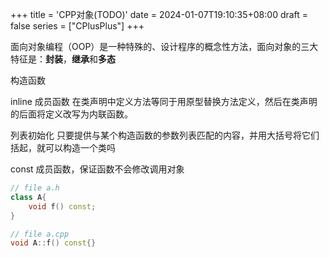 +++
title = 'CPP对象(TODO)'
date = 2024-01-07T19:10:35+08:00
draft = false
series = ["CPlusPlus"]
+++

面向对象编程（OOP）是一种特殊的、设计程序的概念性方法，面向对象的三大特征是：**封装**，**继承**和**多态**

构造函数

inline 成员函数
在类声明中定义方法等同于用原型替换方法定义，然后在类声明的后面将定义改写为内联函数。

列表初始化
只要提供与某个构造函数的参数列表匹配的内容，并用大括号将它们括起，就可以构造一个类吗

const 成员函数，保证函数不会修改调用对象
```cpp
// file a.h
class A{
    void f() const;
}

// file a.cpp
void A::f() const{}
```